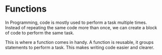# Functions
In Programming, code is mostly used to perform a task multiple times. Instead of repeating the same code more than once, we can create a block of code to perform the same task. 

This is where a function comes in handy. A function is reusable, it groups statements to perform a task. This makes writing code easier and clearer.
